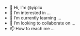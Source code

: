 - 👋 Hi, I’m @yipliu
- 👀 I’m interested in ...
- 🌱 I’m currently learning ...
- 💞️ I’m looking to collaborate on ...
- 📫 How to reach me ...

<!---
yipliu/yipliu is a ✨ special ✨ repository because its `README.md` (this file) appears on your GitHub profile.
You can click the Preview link to take a look at your changes.
--->

